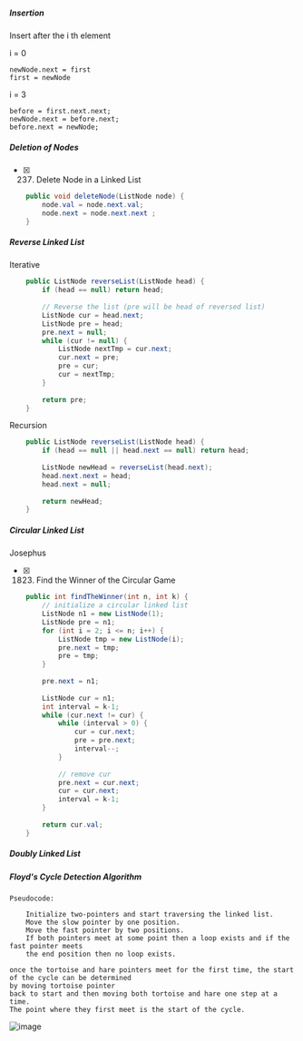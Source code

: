 ##### Insertion
Insert after the i th element

i = 0
```
newNode.next = first
first = newNode
```

i = 3
```
before = first.next.next;
newNode.next = before.next;
before.next = newNode;
```

##### Deletion of Nodes
- [x] 237. Delete Node in a Linked List
```java
    public void deleteNode(ListNode node) {
        node.val = node.next.val;
        node.next = node.next.next ;
    }
```

##### Reverse Linked List
Iterative
```java
    public ListNode reverseList(ListNode head) {
        if (head == null) return head;
        
        // Reverse the list (pre will be head of reversed list)
        ListNode cur = head.next;
        ListNode pre = head;
        pre.next = null;
        while (cur != null) {
            ListNode nextTmp = cur.next;
            cur.next = pre;
            pre = cur;
            cur = nextTmp;
        }
        
        return pre;
    }
```

Recursion
```java
    public ListNode reverseList(ListNode head) {
        if (head == null || head.next == null) return head;
        
        ListNode newHead = reverseList(head.next);
        head.next.next = head;
        head.next = null;
        
        return newHead;
    }
```

##### Circular Linked List
Josephus

- [x] 1823. Find the Winner of the Circular Game
```java
    public int findTheWinner(int n, int k) {
        // initialize a circular linked list
        ListNode n1 = new ListNode(1);
        ListNode pre = n1;
        for (int i = 2; i <= n; i++) {
            ListNode tmp = new ListNode(i);
            pre.next = tmp;        
            pre = tmp;
        }
        
        pre.next = n1;
        
        ListNode cur = n1;
        int interval = k-1;
        while (cur.next != cur) {
            while (interval > 0) {
                cur = cur.next;
                pre = pre.next;
                interval--;
            }
            
            // remove cur
            pre.next = cur.next;
            cur = cur.next;
            interval = k-1;
        }
        
        return cur.val;
    }   
```

##### Doubly Linked List

##### Floyd's Cycle Detection Algorithm
```
Pseudocode:

    Initialize two-pointers and start traversing the linked list.
    Move the slow pointer by one position.
    Move the fast pointer by two positions.
    If both pointers meet at some point then a loop exists and if the fast pointer meets 
    the end position then no loop exists.

once the tortoise and hare pointers meet for the first time, the start of the cycle can be determined 
by moving tortoise pointer 
back to start and then moving both tortoise and hare one step at a time. 
The point where they first meet is the start of the cycle.
```

![image](https://user-images.githubusercontent.com/62370578/180663967-8c26d835-1600-45b1-b4e5-c0a3c6c7d40d.png)
